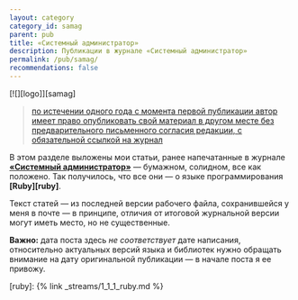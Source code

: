 ```yaml
---
layout: category
category_id: samag
parent: pub
title: «Системный администратор»
description: Публикации в журнале «Системный администратор»
permalink: /pub/samag/
recommendations: false
---
```

<div class="right-box">
[![][logo]][samag]
</div>

> [по истечении одного года с момента первой публикации автор имеет право опубликовать свой материал в другом месте без предварительного письменного согласия редакции, с обязательной ссылкой на журнал][rules]

В этом разделе выложены мои статьи, ранее напечатанные в журнале **[«Системный администратор»][samag]** — бумажном, солидном,
все как положено. Так получилось, что все они — о языке программирования **[Ruby][ruby]**.

Текст статей — из последней версии рабочего файла, сохранившейся у меня в почте — в принципе, отличия от итоговой
журнальной версии могут иметь место, но не существенные.

**Важно:** дата поста здесь *не соответствует* дате написания, относительно актуальных версий языка и библиотек нужно обращать
внимание на дату оригинальной публикации — в начале поста я ее привожу.

[samag]: http://samag.ru/
[logo]: /assets/img/samag.jpg
[rules]: http://samag.ru/main/part/5
[ruby]: {% link _streams/1_1_1_ruby.md %}
